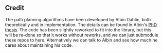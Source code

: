 Credit
-------
The path planning algorithms have been developed
by Albin Dahlin, both theoretically and in implementation.
The details can be found in Albin's [PhD thesis](https://research.chalmers.se/publication/538686/file/538686_Fulltext.pdf).
The code has been slightly reworked to fit into the library,
but this will be re-done so that it works without reworks, and we can
just submodule these repos to here.
Alternatively we can talk to Albin and see how much he cares about maintaining his code.
